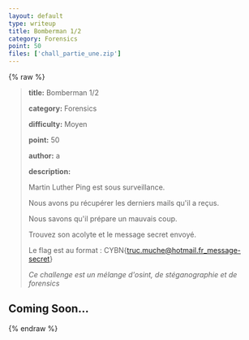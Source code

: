 ```yaml
---
layout: default
type: writeup
title: Bomberman 1/2
category: Forensics
point: 50
files: ['chall_partie_une.zip']
---
```


{% raw %}
> **title:** Bomberman 1/2
>
> **category:** Forensics
>
> **difficulty:** Moyen
>
> **point:** 50
>
> **author:** a
>
> **description:**
>
> Martin Luther Ping est sous surveillance.  
>
> Nous avons pu récupérer les derniers mails qu'il a reçus.  
>
> Nous savons qu'il prépare un mauvais coup.  
>
> Trouvez son acolyte et le message secret envoyé.  
>
>  
>
> Le flag est au format : CYBN{truc.muche@hotmail.fr_message-secret}
>
> *Ce challenge est un mélange d'osint, de stéganographie et de forensics*
>
> 

## Coming Soon...

{% endraw %}
